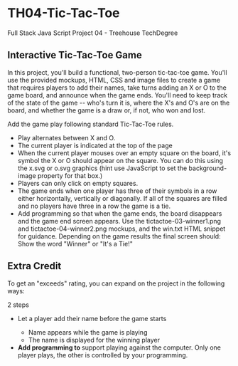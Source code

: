 # TH04-Tic-Tac-Toe
Full Stack Java Script Project 04 - Treehouse TechDegree

## Interactive Tic-Tac-Toe Game

In this project, you'll build a functional, two-person tic-tac-toe game. You'll use the provided mockups, HTML, CSS and image files to create a game that requires players to add their names, take turns adding an X or O to the game board, and announce when the game ends. You'll need to keep track of the state of the game -- who's turn it is, where the X's and O's are on the board, and whether the game is a draw or, if not, who won and lost.

<p>Add the game play following standard Tic-Tac-Toe rules.</p>
<ul>
<li>Play alternates between X and O.</li>
<li>The current player is indicated at the top of the page
<li>When the current player mouses over an empty square on the board, it's symbol the X or O should appear on the square. You can do this using the x.svg or o.svg graphics (hint use JavaScript to set the background-image property for that box.)</li>
<li>Players can only click on empty squares. 
<li>The game ends when one player has three of their symbols in a row either horizontally, vertically or diagonally. If all of the squares are filled and no players have three in a row the game is a tie.</li>
<li>Add programming so that when the game ends, the board disappears and the game end screen appears. Use the tictactoe-03-winner1.png and tictactoe-04-winner2.png mockups, and the win.txt HTML snippet for guidance. Depending on the game results the final screen should:
Show the word "Winner" or "It's a Tie!"</li></ul>


## Extra Credit

To get an "exceeds" rating, you can expand on the project in the following ways:

2 steps
<ul>
        <li>Let a player add their name before the game starts</li>
        <ul>
                        <li>Name appears while the game is playing</li>
                        <li>The name is displayed for the winning player</li>
        </ul>
        <li><strong>Add programming to </strong>support playing against the computer. Only one player plays, the other is controlled by your programming.</li>
</ul>